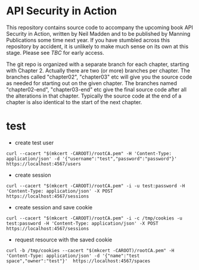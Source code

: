 # API Security in Action

This repository contains source code to accompany the upcoming book
API Security in Action, written by Neil Madden and to be published by
Manning Publications some time next year. If you have stumbled across
this repository by accident, it is unlikely to make much sense on its
own at this stage. Please see *TBC* for early access.

The git repo is organized with a separate branch for each chapter,
starting with Chapter 2. Actually there are two (or more) branches
per chapter. The branches called "chapter02", "chapter03" etc will
give you the source code as needed for starting out on the given chapter.
The branches named "chapter02-end", "chapter03-end" etc give the
final source code after all the alterations in that chapter. Typically
the source code at the end of a chapter is also identical to the start
of the next chapter.


# test
- create test user
```
curl --cacert "$(mkcert -CAROOT)/rootCA.pem" -H 'Content-Type: application/json' -d '{"username":"test","password":"password"}' https://localhost:4567/users
```
- create session
```
curl --cacert "$(mkcert -CAROOT)/rootCA.pem" -i -u test:password -H 'Content-Type: application/json' -X POST https://localhost:4567/sessions
```
- create session and save cookie
```
curl --cacert "$(mkcert -CAROOT)/rootCA.pem" -i -c /tmp/cookies -u test:password -H 'Content-Type: application/json' -X POST https://localhost:4567/sessions
```
- request resource with the saved cookie
```
curl -b /tmp/cookies --cacert "$(mkcert -CAROOT)/rootCA.pem" -H 'Content-Type: application/json' -d '{"name":"test space","owner":"test"}'  https://localhost:4567/spaces 
```
